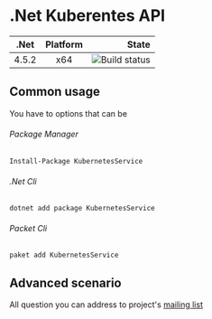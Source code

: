 # .Net Kuberentes API

| .Net          | Platform           | State  |
| ------------- |:-------------:| -----:|
| 4.5.2      | x64 | ![Build status](https://ci.appveyor.com/api/projects/status/k3l5hs99umx2kmbl?svg=true) |

## Common usage
You have to options that can be 
###### Package Manager
```Install-Package KubernetesService```
###### .Net Cli
```dotnet add package KubernetesService```
###### Packet Cli
```paket add KubernetesService```

## Advanced scenario



All question you can address to project's [mailing list](https://groups.google.com/d/forum/net-kubernetes-api-mailing-list) 



